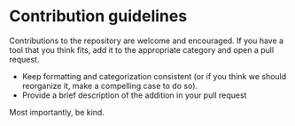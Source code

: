 # Contribution guidelines

Contributions to the repository are welcome and encouraged. If you have a tool that you think fits, add it to the appropriate category and open a pull request.

- Keep formatting and categorization consistent (or if you think we should reorganize it, make a compelling case to do so).
- Provide a brief description of the addition in your pull request

Most importantly, be kind.
